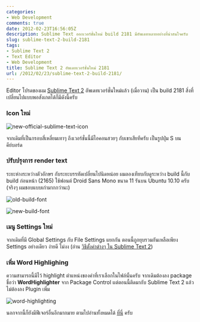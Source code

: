 ```yaml
---
categories:
- Web Development
comments: true
date: 2012-02-23T16:56:05Z
description: Sublime Text ออกเวอร์ชั่นใหม่ build 2181 มีอัพเดทหลายอย่างที่น่าสนใจครับ
slug: sublime-text-2-build-2181
tags:
- Sublime Text 2
- Text Editor
- Web Development
title: Sublime Text 2 อัพเดทเวอร์ชั่นใหม่ 2181
url: /2012/02/23/sublime-text-2-build-2181/
---
```


Editor โปรดของผม [Sublime Text 2](armno.in.th/2011/09/20/sublime-text-2-editor-v12-engine/) อัพเดทเวอร์ชั่นใหม่แล้ว (เมื่อวาน) เป็น build 2181 สิ่งที่เปลี่ยนไปแบบพอสังเกตได้ก็มีดังนี้ครับ


### Icon ใหม่


![new-official-sublime-text-icon](https://farm9.staticflickr.com/8101/8507793624_b552a209b9_o.png)

จากเดิมที่เป็นกรอบสี่เหลี่ยมเทาๆ ถึงเวอร์ชั่นนี้มีไอคอนสวยๆ กับเขาเสียทีครับ เป็นรูปปุ่ม S บนคีย์บอร์ด


### ปรับปรุงการ render text


ระยะห่างระหว่างตัวอักษร กับระยะบรรทัดเปลี่ยนไปนิดหน่อย ผมลองเทียบกับดูระหว่าง build นี้กับ build ก่อนหน้า (2165) ใช้ฟอนต์ Droid Sans Mono ขนาด 11 รันบน Ubuntu 10.10 ครับ (จริงๆ ผมชอบแบบเก่ามากกว่านะ)

![old-build-font](https://farm9.staticflickr.com/8092/8507798464_5f11384a9d_z.jpg)

![new-build-font](https://farm9.staticflickr.com/8525/8506691463_3c88fa893d_z.jpg)


### เมนู Settings ใหม่


จากเดิมที่มี Global Settings กับ File Settings แยกกัน ตอนนี้ถูกยุบรวมกันเหลือเพียง Settings อย่างเดียว ง่ายดี ไม่งง (อ่าน [วิธีตั้งค่าต่างๆ ใน Sublime Text 2](http://armno.in.th/2011/12/11/%e0%b8%95%e0%b8%b1%e0%b9%89%e0%b8%87%e0%b8%84%e0%b9%88%e0%b8%b2-sublime-text-2/))


### เพิ่ม Word Highlighing


ความสามารถนี้มีไว้ highlight ตำแหน่งของคำที่เราเลือกในไฟล์นั้นครับ จากเดิมต้องลง package ชื่อว่า **WordHighlighter** จาก Package Control แต่ตอนนี้ติดมากับ Sublime Text 2 แล้ว ไม่ต้องลง Plugin เพิ่ม

![word-highlighting](https://farm9.staticflickr.com/8245/8506694699_09e78b81e8_z.jpg)

นอกจากนี้ก็ยังมีฟีเจอร์อื่นอีกมากมาย ตามไปอ่านทั้งหมดได้ [ที่นี่](http://www.sublimetext.com/2) ครับ
